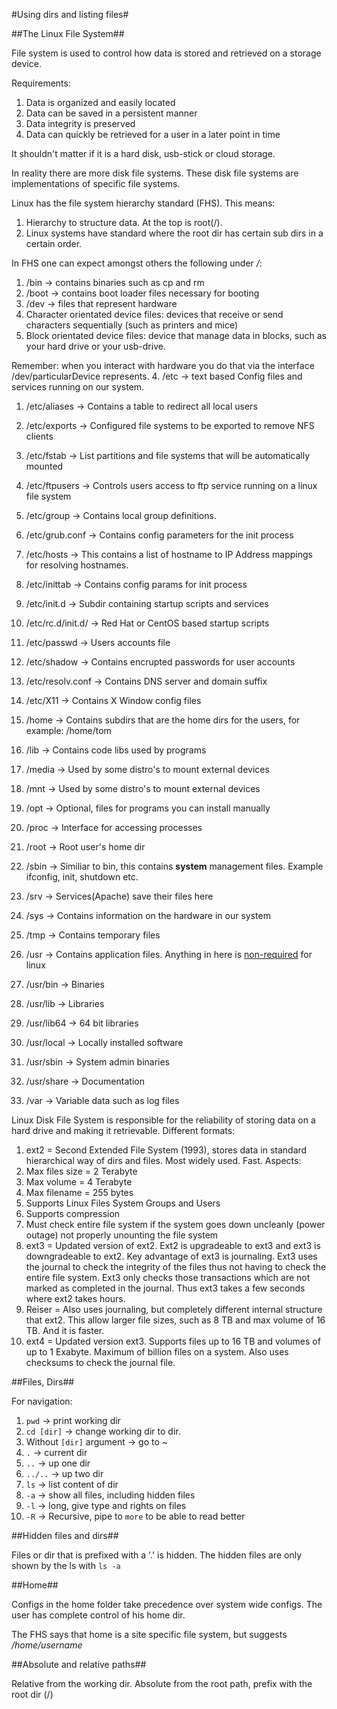 #Using dirs and listing files#

##The Linux File System##

File system is used to control how data is stored and retrieved on a storage device.

Requirements:

1. Data is organized and easily located
2. Data can be saved in a persistent manner
3. Data integrity is preserved
4. Data can quickly be retrieved for a user in a later point in time

It shouldn't matter if it is a hard disk, usb-stick or cloud storage.  

In reality there are more disk file systems. These disk file systems are implementations of specific file systems.

Linux has the file system hierarchy standard (FHS). This means:
1. Hierarchy to structure data. At the top is root(/).
2. Linux systems have standard where the root dir has certain sub dirs in a certain order.

In FHS one can expect amongst others the following under */*:

1. /bin -> contains binaries such as cp and rm
2. /boot -> contains boot loader files necessary for booting
3. /dev -> files that represent hardware
  1. Character orientated device files: devices that receive or send characters sequentially (such as printers and mice)
  2. Block orientated device files: device that manage data in blocks, such as your hard drive or your usb-drive.

Remember: when you interact with hardware you do that via the interface /dev/particularDevice represents.
4. /etc -> text based Config files and services running on our system.
  1. /etc/aliases -> Contains a table to redirect all local users
  2. /etc/exports -> Configured file systems to be exported to remove NFS clients
  3. /etc/fstab -> List partitions and file systems that will be automatically mounted
  4. /etc/ftpusers -> Controls users access to ftp service running on a linux file system
  5. /etc/group -> Contains local group definitions.
  6. /etc/grub.conf -> Contains config parameters for the init process
  7. /etc/hosts -> This contains a list of hostname to IP Address mappings for resolving hostnames.
  8. /etc/inittab -> Contains config params for init process
  9. /etc/init.d -> Subdir containing startup scripts and services
  10. /etc/rc.d/init.d/ -> Red Hat or CentOS based startup scripts
  11. /etc/passwd -> Users accounts file
  12. /etc/shadow -> Contains encrupted passwords for user accounts
  13. /etc/resolv.conf -> Contains DNS server and domain suffix
  14. /etc/X11 -> Contains X Window config files
5. /home -> Contains subdirs that are the home dirs for the users, for example: /home/tom
6. /lib -> Contains code libs used by programs
7. /media -> Used by some distro's to mount external devices
8. /mnt -> Used by some distro's to mount external devices
9. /opt -> Optional, files for programs you can install manually
10. /proc -> Interface for accessing processes
11. /root -> Root user's home dir
12. /sbin -> Similiar to bin, this contains **system** management files. Example ifconfig, init, shutdown etc.
13. /srv -> Services(Apache) save their files here
14. /sys -> Contains information on the hardware in our system
15. /tmp -> Contains temporary files
16. /usr -> Contains application files. Anything in here is [non-required](http://unix.stackexchange.com/questions/5915/difference-between-bin-and-usr-bin) for linux

  1. /usr/bin -> Binaries
  2. /usr/lib -> Libraries
  3. /usr/lib64 -> 64 bit libraries
  4. /usr/local -> Locally installed software
  5. /usr/sbin -> System admin binaries
  6. /usr/share -> Documentation
17. /var -> Variable data such as log files

Linux Disk File System is responsible for the reliability of storing data on a hard drive and making it retrievable. Different formats:
1. ext2 = Second Extended File System (1993), stores data in standard hierarchical way of dirs and files. Most widely used. Fast. Aspects:
  1. Max files size = 2 Terabyte
  2. Max volume = 4 Terabyte
  3. Max filename = 255 bytes
  4. Supports Linux Files System Groups and Users
  5. Supports compression
  6. Must check entire file system if the system goes down uncleanly (power outage) not properly unounting the file system
2. ext3 = Updated version of ext2. Ext2 is upgradeable to ext3 and ext3 is downgradeable to ext2. Key advantage of ext3 is journaling. Ext3 uses the journal to check the integrity of the files thus not having to check the entire file system. Ext3 only checks those transactions which are not marked as completed in the journal. Thus ext3 takes a few seconds where ext2 takes hours.
3. Reiser = Also uses journaling, but completely different internal structure that ext2. This allow larger file sizes, such as 8 TB and max volume of 16 TB. And it is faster.
4. ext4 = Updated version ext3. Supports files up to 16 TB and volumes of up to 1 Exabyte. Maximum of  billion files on a system. Also uses checksums to check the journal file.

##Files, Dirs##

For navigation:
1. `pwd` -> print working dir
2. `cd [dir]` -> change working dir to dir. 
  1. Without `[dir]` argument ->  go to ~
  2. `.` -> current dir
  3. `..` -> up one dir
  4. `../..` -> up two dir
3. `ls` -> list content of dir
  1. `-a` -> show all files, including hidden files
  2. `-l` -> long, give type and rights on files
  3. `-R` -> Recursive, pipe to `more` to be able to read better
 
##Hidden files and dirs##

Files or dir that is prefixed with a '.' is hidden. The hidden files are only shown by the ls with `ls -a`

##Home##

Configs in the home folder take precedence over system wide configs. The user has complete control of his home dir. 

The FHS says that home is a site specific file system, but suggests */home/username*

##Absolute and relative paths##

Relative from the working dir.
Absolute from the root path, prefix with the root dir (/)


